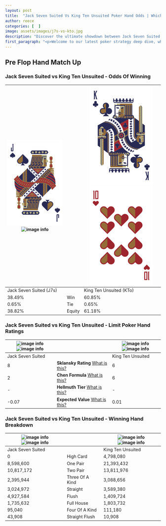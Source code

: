 ```yaml
---
layout: post
title:  "Jack Seven Suited Vs King Ten Unsuited Poker Hand Odds | Which Is The Better Hand In Poker? A Complete Guide"
author: reece
categories: [  ]
image: assets/images/j7s-vs-kto.jpg
description: "Discover the ultimate showdown between Jack Seven Suited and King Ten Unsuited in poker! Uncover the odds, strategies, and scenarios where one hand triumphs over the other. Get ready to up your poker game with this thrilling analysis."
first_paragraph: "<p>Welcome to our latest poker strategy deep dive, where we're pitting two distinct hands against each other in a high-stakes showdown: Jack Seven Suited vs King Ten Unsuited.</p><p>In the dynamic world of poker, every decision counts, and knowing which hand holds the upper hand is key to your success at the table.</p><p>In this article, we'll dissect these two hands, explore the scenarios where one dominates the other, and equip you with the knowledge to make strategic choices that can tip the odds in your favor.</p><p>Get ready to unravel the intriguing dynamics of these poker hands and elevate your game to new heights.</p>"
---
```




[comment]: # (sp0)

## Pre Flop Hand Match Up

<div class="table hand-ratings" markdown="1"> 



### Jack Seven Suited vs King Ten Unsuited - Odds Of Winning


    
| ![image info](assets/images/hand1/j.png) ![image info](assets/images/hand1/7s.png) |  | ![image info](assets/images/hand2/k.png) ![image info](assets/images/hand2/to.png) |
| -------- | -------- | -------- |
| Jack Seven Suited (J7s) |  | King Ten Unsuited (KTo) |
| 38.49% | Win | 60.85% |
| 0.65% | Tie | 0.65% |
| 38.82% | Equity | 61.18% |




[comment]: # (sp1)



### Jack Seven Suited vs King Ten Unsuited - Limit Poker Hand Ratings


    
| ![image info](https://www.riverpairs.com/assets/images/hand1/j.png) ![image info](https://www.riverpairs.com/assets/images/hand1/7s.png) |  | ![image info](https://www.riverpairs.com/assets/images/hand2/k.png) ![image info](https://www.riverpairs.com/assets/images/hand2/to.png) |
| -------- | -------- | -------- |
| Jack Seven Suited |  | King Ten Unsuited |
| 8 | **Sklansky Rating** [What is this?](/sklansky-rating-explained) | 6 |
| 2 | **Chen Formula** [What is this?](/chen-formula-explained) | 6 |
| - | **Hellmuth Tier** [What is this?](/Hellmuth-tier-explained) | - |
| -0.07 | **Expected Value** [What is this?](/expected-value-explained) | 0.01 |




[comment]: # (sp2)



### Jack Seven Suited vs King Ten Unsuited - Winning Hand Breakdown


    
| ![image info](https://www.riverpairs.com/assets/images/hand1/j.png) ![image info](https://www.riverpairs.com/assets/images/hand1/7s.png) |  | ![image info](https://www.riverpairs.com/assets/images/hand2/k.png) ![image info](https://www.riverpairs.com/assets/images/hand2/to.png) |
| -------- | -------- | -------- |
| Jack Seven Suited |  | King Ten Unsuited |
| 0 | High Card | 4,798,080 |
| 8,598,600 | One Pair | 21,393,432 |
| 10,817,172 | Two Pair | 13,811,976 |
| 2,395,944 | Three Of A Kind | 3,088,656 |
| 3,024,972 | Straight | 3,589,380 |
| 4,927,584 | Flush | 1,409,724 |
| 1,735,632 | Full House | 1,803,732 |
| 95,040 | Four Of A Kind | 111,180 |
| 43,908 | Straight Flush | 10,908 |




[comment]: # (sp3)



</div>

[comment]: # (sp4)



[comment]: # (sp5)

